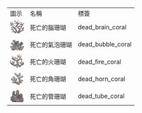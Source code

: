 <table>
	<tablebody>
		<tr>
			<td>圖示</td>
			<td>名稱</td>
			<td>標簽</td>
		</tr>
		<tr>
			<td><img src="../../mc_icon/decorations/coral/dead_brain_coral.png"></td>
			<td>死亡的腦珊瑚</td>
			<td>dead_brain_coral</td>
		</tr>
		<tr>
			<td><img src="../../mc_icon/decorations/coral/dead_bubble_coral.png"></td>
			<td>死亡的氣泡珊瑚</td>
			<td>dead_bubble_coral</td>
		</tr>
		<tr>
			<td><img src="../../mc_icon/decorations/coral/dead_fire_coral.png"></td>
			<td>死亡的火珊瑚</td>
			<td>dead_fire_coral</td>
		</tr>
		<tr>
			<td><img src="../../mc_icon/decorations/coral/dead_horn_coral.png"></td>
			<td>死亡的角珊瑚</td>
			<td>dead_horn_coral</td>
		</tr>
		<tr>
			<td><img src="../../mc_icon/decorations/coral/dead_tube_coral.png"></td>
			<td>死亡的管珊瑚</td>
			<td>dead_tube_coral</td>
		</tr>
	</tablebody>
</table>
